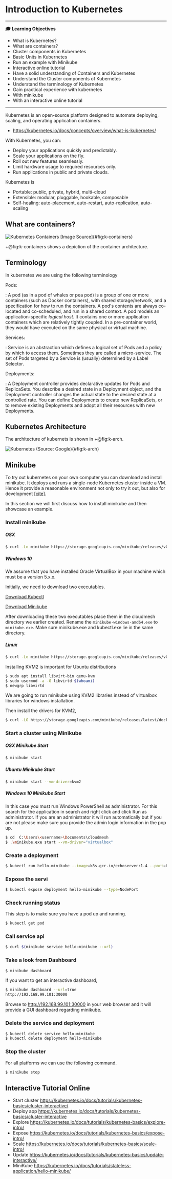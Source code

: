 # Introduction to Kubernetes

---

**:mortar_board: Learning Objectives**

* What is Kubernetes?
* What are containers?
* Cluster components in Kubernetes
* Basic Units in Kubernetes
* Run an example with Minikube
* Interactive online tutorial
* Have a solid understanding of Containers and Kubernetes
* Understand the Cluster components of Kubernetes
* Understand the terminology of Kubernetes
* Gain practical experience with kubernetes
* With minikube
* With an interactive online tutorial

---

Kubernetes is an open-source platform designed to automate deploying,
scaling, and operating application containers.

* <https://kubernetes.io/docs/concepts/overview/what-is-kubernetes/>

With Kubernetes, you can:

* Deploy your applications quickly and predictably.
* Scale your applications on the fly.
* Roll out new features seamlessly.
* Limit hardware usage to required resources only.
* Run applications in public and private clouds.

Kubernetes is

* Portable: public, private, hybrid, multi-cloud
* Extensible: modular, pluggable, hookable, composable
* Self-healing: auto-placement, auto-restart, auto-replication,
    auto-scaling

## What are containers?

![Kubernetes Containers [[Image Source]](https://d33wubrfki0l68.cloudfront.net/e7b766e0175f30ae37f7e0e349b87cfe2034a1ae/3e391/images/docs/why_containers.svg)](images/why-containers.png){#fig:k-containers}

+@fig:k-containers shows a depiction of the container architecture.



## Terminology

In kubernetes we are using the following terminology

Pods:

:   A pod (as in a pod of whales or pea pod) is a group of one or more
    containers (such as Docker containers), with shared storage/network,
    and a specification for how to run the containers. A pod's contents
    are always co-located and co-scheduled, and run in a shared context.
    A pod models an application-specific *logical host*. It contains one
    or more application containers which are relatively tightly coupled.
    In a pre-container world, they would have executed on the same
    physical or virtual machine.

Services:

:   Service is an abstraction which defines a logical set of Pods and a
    policy by which to access them. Sometimes they are called a
    micro-service. The set of Pods targeted by a Service is (usually)
    determined by a Label Selector.

Deployments:

:   A Deployment controller provides declarative updates for Pods and
    ReplicaSets. You describe a desired state in a Deployment object,
    and the Deployment controller changes the actual state to the
    desired state at a controlled rate. You can define Deployments to
    create new ReplicaSets, or to remove existing Deployments and adopt
    all their resources with new Deployments.

## Kubernetes Architecture

The architecture of kubernets is shown in +@fig:k-arch.

![Kubernetes (Source: Google)](images/kubernetes.png){#fig:k-arch}


## Minikube

To try out kubernetes on your own computer you can download and
install minikube. It deploys and runs a  single-node Kubernetes
cluster inside a VM. Hence it provide a reasonable environment not
only to try it out, but also for development [[cite]](https://kubernetes.io/docs/setup/minikube/).

In this section we will first discuss how to install minikube and then
showcase an example.


### Install minikube

##### OSX

```bash
$ curl -Lo minikube https://storage.googleapis.com/minikube/releases/v0.25.0/minikube-darwin-amd64 && chmod +x minikube && sudo mv minikube /usr/local/bin/
```

##### Windows 10

We assume that you have installed Oracle VirtualBox in your machine
which must be a version 5.x.x.

Initially, we need to download two executables.

[Download
Kubectl](http://storage.googleapis.com/kubernetes-release/release/v1.4.0/bin/windows/amd64/kubectl.exe)

[Download
Minikube](https://storage.googleapis.com/minikube/releases/v0.25.0/minikube-windows-amd64.exe)

After downloading these two executables place them in the cloudmesh
directory we earlier created. Rename the `minikube-windows-amd64.exe` to
`minikube.exe`. Make sure minikube.exe and kubectl.exe lie in the same
directory.

##### Linux

```bash
$ curl -Lo minikube https://storage.googleapis.com/minikube/releases/v0.25.0/minikube-linux-amd64 && chmod +x minikube && sudo mv minikube /usr/local/bin/
```

Installing KVM2 is important for Ubuntu distributions

```bash
$ sudo apt install libvirt-bin qemu-kvm
$ sudo usermod -a -G libvirtd $(whoami)
$ newgrp libvirtd
```

We are going to run minikube using KVM2 libraries instead of virtualbox
libraries for windows installation.

Then install the drivers for KVM2,

```bash
$ curl -LO https://storage.googleapis.com/minikube/releases/latest/docker-machine-driver-kvm2 && chmod +x docker-machine-driver-kvm2 && sudo mv docker-machine-driver-kvm2 /usr/bin/
```

### Start a cluster using Minikube

##### OSX Minikube Start

```bash
$ minikube start
```

##### Ubuntu Minikube Start

```bash
$ minikube start --vm-driver=kvm2
```

##### Windows 10 Minikube Start

In this case you must run Windows PowerShell as administrator. For this
search for the application in search and right click and click Run as
administrator. If you are an administrator it will run automatically but
if you are not please make sure you provide the admin login information
in the pop up.

```bash
$ cd  C:\Users\<username>\Documents\cloudmesh
$ .\minikube.exe start --vm-driver="virtualbox"
```

### Create a deployment

```bash
$ kubectl run hello-minikube --image=k8s.gcr.io/echoserver:1.4 --port=8080
```

### Expose the servi

```bash
$ kubectl expose deployment hello-minikube --type=NodePort
```

### Check running status

This step is to make sure you have a pod up and running.

```bash
$ kubectl get pod
```

### Call service api

```bash
$ curl $(minikube service hello-minikube --url)
```

### Take a look from Dashboard

```bash
$ minikube dashboard
```

If you want to get an interactive dashboard,

```bash
$ minikube dashboard --url=true
http://192.168.99.101:30000
```

Browse to http://192.168.99.101:30000 in your web browser and it will
provide a GUI dashboard regarding minikube.

### Delete the service and deployment

```bash
$ kubectl delete service hello-minikube
$ kubectl delete deployment hello-minikube
```

### Stop the cluster

For all platforms we can use the following command.

```bash
$ minikube stop
```

## Interactive Tutorial Online

* Start cluster
  <https://kubernetes.io/docs/tutorials/kubernetes-basics/cluster-interactive/>
* Deploy app
  <https://kubernetes.io/docs/tutorials/kubernetes-basics/cluster-interactive>
* Explore
  <https://kubernetes.io/docs/tutorials/kubernetes-basics/explore-intro/>
* Expose
  <https://kubernetes.io/docs/tutorials/kubernetes-basics/expose-intro/>
* Scale
  <https://kubernetes.io/docs/tutorials/kubernetes-basics/scale-intro/>
* Update
  <https://kubernetes.io/docs/tutorials/kubernetes-basics/update-interactive/>
* MiniKube
  <https://kubernetes.io/docs/tutorials/stateless-application/hello-minikube/>

